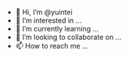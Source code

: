 - 👋 Hi, I’m @yuintei
- 👀 I’m interested in ...
- 🌱 I’m currently learning ...
- 💞️ I’m looking to collaborate on ...
- 📫 How to reach me ...

<!---
yuintei/yuintei is a ✨ special ✨ repository because its `README.md` (this file) appears on your GitHub profile.
You can click the Preview link to take a look at your changes.
--->

